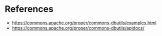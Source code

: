 # References

- https://commons.apache.org/proper/commons-dbutils/examples.html
- https://commons.apache.org/proper/commons-dbutils/apidocs/